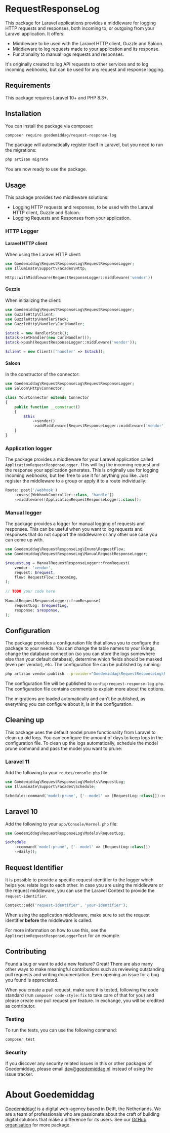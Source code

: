 # RequestResponseLog

This package for Laravel applications provides a middleware for logging HTTP requests and responses, both incoming to, 
or outgoing from your Laravel application. It offers:
- Middleware to be used with the Laravel HTTP client, Guzzle and Saloon.
- Middleware to log requests made to your application and its response.
- Functionality to manual logs requests and responses.

It's originally created to log API requests to other services and to log incoming webhooks, but can be used for any 
request and response logging.

## Requirements

This package requires Laravel 10+ and PHP 8.3+.

## Installation

You can install the package via composer:

```bash
composer require goedemiddag/request-response-log
```

The package will automatically register itself in Laravel, but you need to run the migrations:

```bash
php artisan migrate
```

You are now ready to use the package.

## Usage

This package provides two middleware solutions:
- Logging HTTP requests and responses, to be used with the Laravel HTTP client, Guzzle and Saloon.
- Logging Requests and Responses from your application.

### HTTP Logger

#### Laravel HTTP client

When using the Laravel HTTP client:

```php
use Goedemiddag\RequestResponseLog\RequestResponseLogger;
use Illuminate\Support\Facades\Http;

Http::withMiddleware(RequestResponseLogger::middleware('vendor'))
```

#### Guzzle

When initializing the client:

```php
use Goedemiddag\RequestResponseLog\RequestResponseLogger;
use GuzzleHttp\Client;
use GuzzleHttp\HandlerStack;
use GuzzleHttp\Handler\CurlHandler;

$stack = new HandlerStack();
$stack->setHandler(new CurlHandler());
$stack->push(RequestResponseLogger::middleware('vendor'));

$client = new Client(['handler' => $stack]);
```

#### Saloon

In the constructor of the connector:

```php
use Goedemiddag\RequestResponseLog\RequestResponseLogger;
use Saloon\Http\Connector;

class YourConnector extends Connector
{
    public function __construct() 
    {
        $this
            ->sender()
            ->addMiddleware(RequestResponseLogger::middleware('vendor'));    
    }
}
```

### Application logger

The package provides a middleware for your Laravel application called `ApplicationRequestResponseLogger`. This will log
the incoming request and the response your application generates. This is originally use for logging incoming webhooks, 
but feel free to use it for anything you like. Just register the middleware to a group or apply it to a route 
individually:

```php
Route::post('/webhook')
    ->uses([WebhookController::class, 'handle'])
    ->middleware([ApplicationRequestResponseLogger::class]);
```

### Manual logger

The package provides a logger for manual logging of requests and responses. This can be useful when you want to log
requests and responses that do not support the middleware or any other use case you can come up with.

```php
use Goedemiddag\RequestResponseLog\Enums\RequestFlow;
use Goedemiddag\RequestResponseLog\ManualRequestResponseLogger;

$requestLog = ManualRequestResponseLogger::fromRequest(
    vendor: 'vendor',
    request: $request,
    flow: RequestFlow::Incoming,
);
        
// TODO your code here
        
ManualRequestResponseLogger::fromResponse(
    requestLog: $requestLog,
    response: $response,
);
```

## Configuration

The package provides a configuration file that allows you to configure the package to your needs. You can change the 
table names to your likings, change the database connection (so you can store the logs somewhere else than your default 
database), determine which fields should be masked (even per vendor), etc. The configuration file can be published by 
running:

```bash
php artisan vendor:publish --provider="Goedemiddag\RequestResponseLog\RequestResponseLogServiceProvider" --tag="config"
```

The configuration file will be published to `config/request-response-log.php`. The configuration file contains comments
to explain more about the options.

The migrations are loaded automatically and can't be published, as everything you can configure about it, is in the 
configuration.

## Cleaning up

This package uses the default model prune functionality from Laravel to clean up old logs. You can configure the amount
of days to keep logs in the configuration file. To clean up the logs automatically, schedule the model prune command
and pass the model you want to prune:

### Laravel 11

Add the following to your `routes/console.php` file:

```php
use Goedemiddag\RequestResponseLog\Models\RequestLog;
use Illuminate\Support\Facades\Schedule;

Schedule::command('model:prune', ['--model' => [RequestLog::class]])->daily();
```

## Laravel 10

Add the following to your `app/Console/Kernel.php` file:

```php
use Goedemiddag\RequestResponseLog\Models\RequestLog;

$schedule
    ->command('model:prune', ['--model' => [RequestLog::class]])
    ->daily();
```

## Request Identifier

It is possible to provide a specific request identifier to the logger which helps you relate logs to each other. In 
case you are using the middleware or the request middleware, you can use the Laravel Context to provide the `request-identifier`. 

```php
Context::add('request-identifier', 'your-identifier');
```

When using the application middleware, make sure to set the request identifier **before** the middleware is called.

For more information on how to use this, see the `ApplicationRequestResponseLoggerTest` for an example.

## Contributing

Found a bug or want to add a new feature? Great! There are also many other ways to make meaningful contributions such 
as reviewing outstanding pull requests and writing documentation. Even opening an issue for a bug you found is 
appreciated.

When you create a pull request, make sure it is tested, following the code standard (run `composer code-style:fix` to 
take care of that for you) and please create one pull request per feature. In exchange, you will be credited as 
contributor.

### Testing

To run the tests, you can use the following command:

```bash
composer test
```

### Security

If you discover any security related issues in this or other packages of Goedemiddag, please email dev@goedemiddag.nl 
instead of using the issue tracker.

# About Goedemiddag

[Goedemiddag!](https://www.goedemiddag.nl) is a digital web-agency based in Delft, the Netherlands. We are a team of 
professionals who are passionate about the craft of building digital solutions that make a difference for its users. 
See our [GitHub organisation](https://github.com/goedemiddag) for more package.